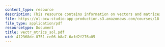 ```yaml
---
content_type: resource
description: This resource contains information on vectors and matrices.
file: https://ol-ocw-studio-app-production.s3.amazonaws.com/courses/18-02-multivariable-calculus-spring-2006/412368de8751ce06b8a76afd2f276a05_vectr_mtrics_sol.pdf
file_type: application/pdf
resourcetype: Document
title: vectr_mtrics_sol.pdf
uid: 412368de-8751-ce06-b8a7-6afd2f276a05
---
```

